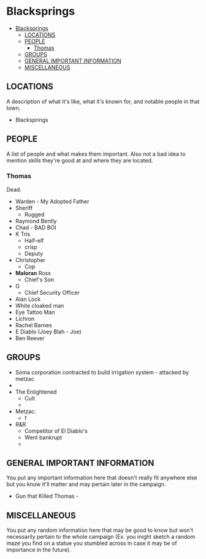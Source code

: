 # Blacksprings

- [Blacksprings](#blacksprings)
  - [LOCATIONS](#locations)
  - [PEOPLE](#people)
    - [Thomas](#thomas)
  - [GROUPS](#groups)
  - [GENERAL IMPORTANT INFORMATION](#general-important-information)
  - [MISCELLANEOUS](#miscellaneous)

## LOCATIONS

A description of what it's like, what it's known for, and notable people in that town.

- Blacksprings

## PEOPLE

A list of people and what makes them important. Also not a bad idea to mention skills they're good at and where they are located.

### Thomas

Dead.

- Warden - My Adopted Father
- Sheriff
  - Rugged
- Raymond Bently
- Chad - BAD BOI
- K Tris
  - Half-elf
  - crisp
  - Deputy
- Christopher
  - Cop
- **Maloran** Ross
  - Chief's Son
- G
  - Chief Security Officer
- Alan Lock
- White cloaked man
- Eye Tattoo Man
- Lichron
- Rachel Barnes
- E Diablo (Joey Blah - Joe)
- Ben Reever

## GROUPS

- Soma corporation contracted to build irrigation system - attacked by metzac
- 
- The Enlightened
  - Cult
  - 
- Metzac:
  - f
- R&R
  - Competitor of El Diablo's
  - Went bankrupt
  - 

## GENERAL IMPORTANT INFORMATION

You put any important information here that doesn't really fit anywhere else but you know it'll matter and may pertain later in the campaign.

- Gun that Killed Thomas - 

## MISCELLANEOUS

You put any random information here that may be good to know but won't necessarily pertain to the whole campaign (Ex. you might sketch a random maze you find on a statue you stumbled across in case it may be of importance in the future).
